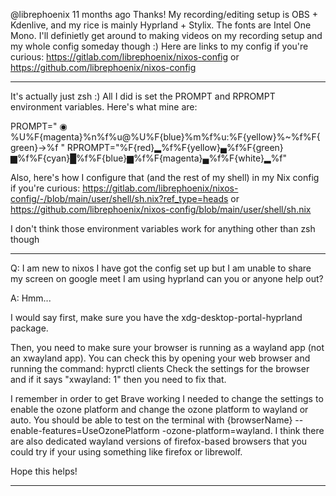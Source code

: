 
@librephoenix
11 months ago
Thanks!
My recording/editing setup is OBS + Kdenlive,
and my rice is mainly Hyprland + Stylix.
The fonts are Intel One Mono.
I'll definietly get around to making videos on my recording setup and my whole config someday though :)
Here are links to my config if you're curious: https://gitlab.com/librephoenix/nixos-config or https://github.com/librephoenix/nixos-config

---

It's actually just zsh :) All I did is set the PROMPT and RPROMPT environment variables.  Here's what mine are:

PROMPT=" ◉ %U%F{magenta}%n%f%u@%U%F{blue}%m%f%u:%F{yellow}%~%f%F{green}→%f "
RPROMPT="%F{red}▂%f%F{yellow}▄%f%F{green}▆%f%F{cyan}█%f%F{blue}▆%f%F{magenta}▄%f%F{white}▂%f"

Also, here's how I configure that (and the rest of my shell) in my Nix config if you're curious: https://gitlab.com/librephoenix/nixos-config/-/blob/main/user/shell/sh.nix?ref_type=heads or https://github.com/librephoenix/nixos-config/blob/main/user/shell/sh.nix

I don't think those environment variables work for anything other than zsh though

---

Q: I am new to nixos I have got the config set up but I am unable to share my screen on google meet I am using hyprland can you or anyone help out?

A:
Hmm...

I would say first, make sure you have the xdg-desktop-portal-hyprland package.  

Then, you need to make sure your browser is running as a wayland app (not an xwayland app).  You can check this by opening your web browser and running the command: hyprctl clients  Check the settings for the browser and if it says "xwayland: 1" then you need to fix that.

I remember in order to get Brave working I needed to change the settings to enable the ozone platform and change the ozone platform to wayland or auto.  You should be able to test on the terminal with {browserName} --enable-features=UseOzonePlatform -ozone-platform=wayland.  I think there are also dedicated wayland versions of firefox-based browsers that you could try if your using something like firefox or librewolf.

Hope this helps!

---


